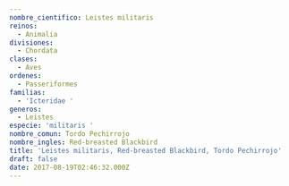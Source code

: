 ```yaml
---
nombre_cientifico: Leistes militaris
reinos:
  - Animalia
divisiones:
  - Chordata
clases:
  - Aves
ordenes:
  - Passeriformes
familias:
  - 'Icteridae '
generos:
  - Leistes
especie: 'militaris '
nombre_comun: Tordo Pechirrojo
nombre_ingles: Red-breasted Blackbird
title: 'Leistes militaris, Red-breasted Blackbird, Tordo Pechirrojo'
draft: false
date: 2017-08-19T02:46:32.000Z
---
```


